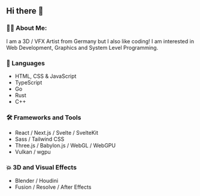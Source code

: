 ## Hi there 👋

### 👨‍💻 About Me:

I am a 3D / VFX Artist from Germany but I also like coding! I am interested in Web Development, Graphics and System Level Programming.

### 💬 Languages
- HTML, CSS & JavaScript
- TypeScript
- Go
- Rust
- C++

### 🛠️ Frameworks and Tools
- React / Next.js / Svelte / SvelteKit
- Sass / Tailwind CSS
- Three.js / Babylon.js / WebGL / WebGPU
- Vulkan / wgpu

### 💥 3D and Visual Effects
- Blender / Houdini
- Fusion / Resolve / After Effects
